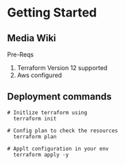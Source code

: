 # Getting Started

  ## Media Wiki

  Pre-Reqs
1.  Terraform Version 12 supported
2. Aws configured 

## Deployment commands
```
# Initlize terraform using 
  terraform init
  
# Config plan to check the resources
  terraform plan
  
# Applt configuration in your env
  terraform apply -y
  
```
